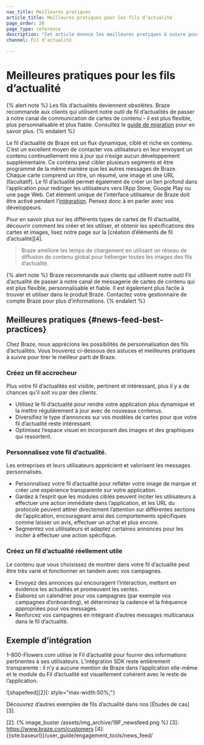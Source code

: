 ```yaml
---
nav_title: Meilleures pratiques
article_title: Meilleures pratiques pour les fils d’actualité
page_order: 20
page_type: reference
description: "Cet article énonce les meilleures pratiques à suivre pour concevoir et personnaliser des cartes de fil d’actualité."
channel: Fil d’actualité

---
```


# Meilleures pratiques pour les fils d’actualité

{% alert note %}
Les fils d’actualités deviennent obsolètes. Braze recommande aux clients qui utilisent notre outil de fil d’actualités de passer à notre canal de communication de cartes de contenu - il est plus flexible, plus personnalisable et plus fiable. Consultez le [guide de migration]({{site.baseurl}}/user_guide/message_building_by_channel/content_cards/migrating_from_news_feed/) pour en savoir plus.
{% endalert %}

Le fil d’actualité de Braze est un flux dynamique, ciblé et riche en contenu. C’est un excellent moyen de contacter vos utilisateurs en leur envoyant un contenu continuellement mis à jour qui n’exige aucun développement supplémentaire. Ce contenu peut cibler plusieurs segments et être programmé de la même manière que les autres messages de Braze. Chaque carte comprend un titre, un résumé, une image et une URL (facultatif). Le fil d’actualité permet également de créer un lien profond dans l’application pour rediriger les utilisateurs vers l’App Store, Google Play ou une page Web. Cet élément unique de l’interface utilisateur de Braze doit être activé pendant l’[intégration][1]. Pensez donc à en parler avec vos développeurs.

Pour en savoir plus sur les différents types de cartes de fil d’actualité, découvrir comment les créer et les utiliser, et obtenir les spécifications des cartes et images, lisez notre page sur la [création d’éléments de fil d’actualité][4].

> Braze améliore les temps de chargement en utilisant un réseau de diffusion de contenu global pour héberger toutes les images des fils d’actualité.

{% alert note %}
Braze recommande aux clients qui utilisent notre outil Fil d’actualité de passer à notre canal de messagerie de cartes de contenu qui est plus flexible, personnalisable et fiable. Il est également plus facile à trouver et utiliser dans le produit Braze. Contactez votre gestionnaire de compte Braze pour plus d’informations.
{% endalert %}

## Meilleures pratiques {#news-feed-best-practices}

Chez Braze, nous apprécions les possibilités de personnalisation des fils d’actualités. Vous trouverez ci-dessous des astuces et meilleures pratiques à suivre pour tirer le meilleur parti de Braze.

### Créez un fil accrocheur

Plus votre fil d’actualités est visible, pertinent et intéressant, plus il y a de chances qu’il soit vu par des clients.  

- Utilisez le fil d’actualité pour rendre votre application plus dynamique et la mettre régulièrement à jour avec de nouveaux contenus.
- Diversifiez le type d’annonces sur vos modèles de cartes pour que votre fil d’actualité reste intéressant.
- Optimisez l’espace visuel en incorporant des images et des graphiques qui ressortent.

### Personnalisez vote fil d’actualité.

Les entreprises et leurs utilisateurs apprécient et valorisent les messages personnalisés.

- Personnalisez votre fil d’actualité pour refléter votre image de marque et créer une expérience transparente sur votre application.
- Gardez à l’esprit que les modules ciblés peuvent inciter les utilisateurs à effectuer une action immédiate dans l’application, et les URL du protocole peuvent attirer directement l’attention sur différentes sections de l’application, encourageant ainsi des comportements spécifiques comme laisser un avis, effectuer un achat et plus encore.
- Segmentez vos utilisateurs et adaptez certaines annonces pour les inciter à effectuer une action spécifique.

### Créez un fil d’actualité réellement utile

Le contenu que vous choisissez de montrer dans votre fil d’actualité peut être très varié et fonctionner en tandem avec vos campagnes.  

- Envoyez des annonces qui encouragent l’interaction, mettent en évidence les actualités et promeuvent les ventes.
- Élaborez un calendrier pour vos campagnes (par exemple vos campagnes d’onboarding), et déterminez la cadence et la fréquence appropriées pour vos messages.
- Renforcez vos campagnes en intégrant d’autres messages multicanaux dans le fil d’actualité.

## Exemple d’intégration

1-800-Flowers.com utilise le Fil d’actualité pour fournir des informations pertinentes à ses utilisateurs. L’intégration SDK reste entièrement transparente : il n’y a aucune mention de Braze dans l’application elle-même et le module du Fil d’actualité est visuellement cohérent avec le reste de l’application.

![shapefeed][2]{: style="max-width:50%;"}

Découvrez d’autres exemples de fils d’actualité dans nos [Études de cas][3].

[1]: {{site.baseurl}}/developer_guide/platform_integration_guides/ios/news_feed/
[2]: {% image_buster /assets/img_archive/18F_newsfeed.png %}
[3]: https://www.braze.com/customers
[4]: {{site.baseurl}}/user_guide/engagement_tools/news_feed/

